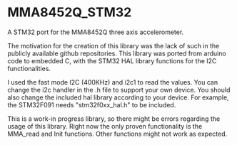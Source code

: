 # MMA8452Q_STM32
A STM32 port for the MMA8452Q three axis accelerometer.

The motivation for the creation of this library was the lack of such in the publicly available github repositories.
This library was ported from arduino code to embedded C, with the STM32 HAL library functions for the I2C functionalities.

I used the fast mode I2C (400KHz) and i2c1 to read the values. You can change the i2c handler in the .h file to support your own device. You should also change the included hal library according to your device. For example, the STM32F091 needs "stm32f0xx_hal.h" to be included. 

This is a work-in progress library, so there might be errors regarding the usage of this library.
Right now the only proven functionality is the MMA_read and Init functions. Other functions might not work as expected.
